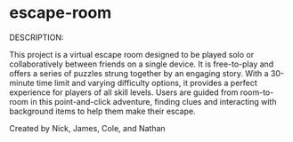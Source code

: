 # escape-room
DESCRIPTION:  

This project is a virtual escape room designed to be played solo or collaboratively between friends on a single device. It is free-to-play and offers a series of puzzles strung together by an engaging story. With a 30-minute time limit and varying difficulty options, it provides a perfect experience for players of all skill levels. Users are guided from room-to-room in this point-and-click adventure, finding clues and interacting with background items to help them make their escape.

Created by Nick, James, Cole, and Nathan